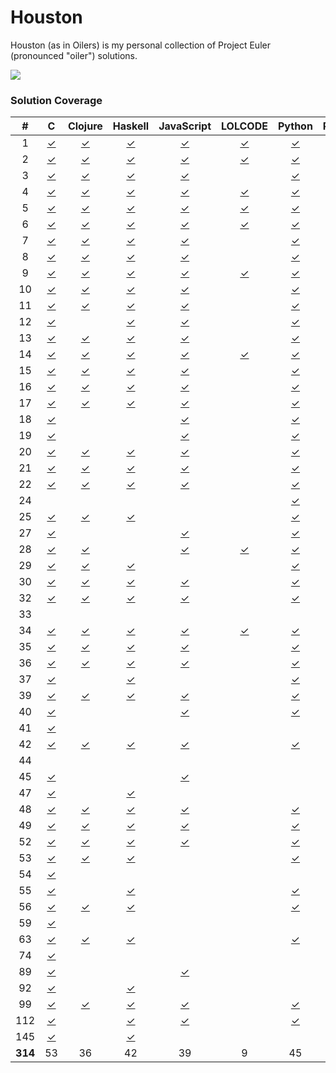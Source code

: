 Houston
=======

Houston (as in Oilers) is my personal collection of Project Euler (pronounced "oiler") solutions.

![](http://projecteuler.net/profile/threeifbywhiskey.png?t=1394984716)

### Solution Coverage

\#|C|Clojure|Haskell|JavaScript|LOLCODE|Python|Ruby|Shell|Vim
:-:|:-:|:-:|:-:|:-:|:-:|:-:|:-:|:-:|:-:
1|[✓](c/1.c)|[✓](clj/1.clj)|[✓](hs/1.hs)|[✓](js/1.js)|[✓](lol/1.lol)|[✓](py/1.py)|[✓](rb/1.rb)|[✓](sh/1.sh)|[✓](vim/1.vim)
2|[✓](c/2.c)|[✓](clj/2.clj)|[✓](hs/2.hs)|[✓](js/2.js)|[✓](lol/2.lol)|[✓](py/2.py)|[✓](rb/2.rb)|[✓](sh/2.sh)|[✓](vim/2.vim)
3|[✓](c/3.c)|[✓](clj/3.clj)|[✓](hs/3.hs)|[✓](js/3.js)||[✓](py/3.py)|[✓](rb/3.rb)|[✓](sh/3.sh)|
4|[✓](c/4.c)|[✓](clj/4.clj)|[✓](hs/4.hs)|[✓](js/4.js)|[✓](lol/4.lol)|[✓](py/4.py)|[✓](rb/4.rb)|[✓](sh/4.sh)|[✓](vim/4.vim)
5|[✓](c/5.c)|[✓](clj/5.clj)|[✓](hs/5.hs)|[✓](js/5.js)|[✓](lol/5.lol)|[✓](py/5.py)|[✓](rb/5.rb)|[✓](sh/5.sh)|[✓](vim/5.vim)
6|[✓](c/6.c)|[✓](clj/6.clj)|[✓](hs/6.hs)|[✓](js/6.js)|[✓](lol/6.lol)|[✓](py/6.py)|[✓](rb/6.rb)|[✓](sh/6.sh)|[✓](vim/6.vim)
7|[✓](c/7.c)|[✓](clj/7.clj)|[✓](hs/7.hs)|[✓](js/7.js)||[✓](py/7.py)|[✓](rb/7.rb)|[✓](sh/7.sh)|[✓](vim/7.vim)
8|[✓](c/8.c)|[✓](clj/8.clj)|[✓](hs/8.hs)|[✓](js/8.js)||[✓](py/8.py)|[✓](rb/8.rb)|[✓](sh/8.sh)|[✓](vim/8.vim)
9|[✓](c/9.c)|[✓](clj/9.clj)|[✓](hs/9.hs)|[✓](js/9.js)|[✓](lol/9.lol)|[✓](py/9.py)|[✓](rb/9.rb)|[✓](sh/9.sh)|[✓](vim/9.vim)
10|[✓](c/10.c)|[✓](clj/10.clj)|[✓](hs/10.hs)|[✓](js/10.js)||[✓](py/10.py)|[✓](rb/10.rb)|[✓](sh/10.sh)|
11|[✓](c/11.c)|[✓](clj/11.clj)|[✓](hs/11.hs)|[✓](js/11.js)||[✓](py/11.py)|[✓](rb/11.rb)||
12|[✓](c/12.c)||[✓](hs/12.hs)|[✓](js/12.js)||[✓](py/12.py)|[✓](rb/12.rb)||
13|[✓](c/13.c)|[✓](clj/13.clj)|[✓](hs/13.hs)|[✓](js/13.js)||[✓](py/13.py)|[✓](rb/13.rb)|[✓](sh/13.sh)|[✓](vim/13.vim)
14|[✓](c/14.c)|[✓](clj/14.clj)|[✓](hs/14.hs)|[✓](js/14.js)|[✓](lol/14.lol)|[✓](py/14.py)|[✓](rb/14.rb)||
15|[✓](c/15.c)|[✓](clj/15.clj)|[✓](hs/15.hs)|[✓](js/15.js)||[✓](py/15.py)|[✓](rb/15.rb)||
16|[✓](c/16.c)|[✓](clj/16.clj)|[✓](hs/16.hs)|[✓](js/16.js)||[✓](py/16.py)|[✓](rb/16.rb)|[✓](sh/16.sh)|[✓](vim/16.vim)
17|[✓](c/17.c)|[✓](clj/17.clj)|[✓](hs/17.hs)|[✓](js/17.js)||[✓](py/17.py)|[✓](rb/17.rb)||
18|[✓](c/18.c)|||[✓](js/18.js)||[✓](py/18.py)|[✓](rb/18.rb)||
19|[✓](c/19.c)|||[✓](js/19.js)||[✓](py/19.py)|[✓](rb/19.rb)||
20|[✓](c/20.c)|[✓](clj/20.clj)|[✓](hs/20.hs)|[✓](js/20.js)||[✓](py/20.py)|[✓](rb/20.rb)|[✓](sh/20.sh)|[✓](vim/20.vim)
21|[✓](c/21.c)|[✓](clj/21.clj)|[✓](hs/21.hs)|[✓](js/21.js)||[✓](py/21.py)|[✓](rb/21.rb)||
22|[✓](c/22.c)|[✓](clj/22.clj)|[✓](hs/22.hs)|[✓](js/22.js)||[✓](py/22.py)|[✓](rb/22.rb)|[✓](sh/22.sh)|[✓](vim/22.vim)
24||||||[✓](py/24.py)|[✓](rb/24.rb)||
25|[✓](c/25.c)|[✓](clj/25.clj)|[✓](hs/25.hs)|||[✓](py/25.py)|[✓](rb/25.rb)||
27|[✓](c/27.c)|||[✓](js/27.js)||[✓](py/27.py)|[✓](rb/27.rb)||
28|[✓](c/28.c)|[✓](clj/28.clj)||[✓](js/28.js)|[✓](lol/28.lol)|[✓](py/28.py)|[✓](rb/28.rb)||[✓](vim/28.vim)
29|[✓](c/29.c)|[✓](clj/29.clj)|[✓](hs/29.hs)|||[✓](py/29.py)|[✓](rb/29.rb)|[✓](sh/29.sh)|
30|[✓](c/30.c)|[✓](clj/30.clj)|[✓](hs/30.hs)|[✓](js/30.js)||[✓](py/30.py)|[✓](rb/30.rb)||
32|[✓](c/32.c)|[✓](clj/32.clj)|[✓](hs/32.hs)|[✓](js/32.js)||[✓](py/32.py)|[✓](rb/32.rb)||[✓](vim/32.vim)
33|||||||[✓](rb/33.rb)||
34|[✓](c/34.c)|[✓](clj/34.clj)|[✓](hs/34.hs)|[✓](js/34.js)|[✓](lol/34.lol)|[✓](py/34.py)|[✓](rb/34.rb)||
35|[✓](c/35.c)|[✓](clj/35.clj)|[✓](hs/35.hs)|[✓](js/35.js)||[✓](py/35.py)|[✓](rb/35.rb)||
36|[✓](c/36.c)|[✓](clj/36.clj)|[✓](hs/36.hs)|[✓](js/36.js)||[✓](py/36.py)|[✓](rb/36.rb)||
37|[✓](c/37.c)||[✓](hs/37.hs)|||[✓](py/37.py)|[✓](rb/37.rb)||
39|[✓](c/39.c)|[✓](clj/39.clj)|[✓](hs/39.hs)|[✓](js/39.js)||[✓](py/39.py)|[✓](rb/39.rb)||
40|[✓](c/40.c)|||[✓](js/40.js)||[✓](py/40.py)|[✓](rb/40.rb)|[✓](sh/40.sh)|
41|[✓](c/41.c)||||||[✓](rb/41.rb)||
42|[✓](c/42.c)|[✓](clj/42.clj)|[✓](hs/42.hs)|[✓](js/42.js)||[✓](py/42.py)|[✓](rb/42.rb)||
44|||||||[✓](rb/44.rb)||
45|[✓](c/45.c)|||[✓](js/45.js)|||[✓](rb/45.rb)||
47|[✓](c/47.c)||[✓](hs/47.hs)||||[✓](rb/47.rb)||
48|[✓](c/48.c)|[✓](clj/48.clj)|[✓](hs/48.hs)|[✓](js/48.js)||[✓](py/48.py)|[✓](rb/48.rb)|[✓](sh/48.sh)|
49|[✓](c/49.c)|[✓](clj/49.clj)|[✓](hs/49.hs)|[✓](js/49.js)||[✓](py/49.py)|[✓](rb/49.rb)||
52|[✓](c/52.c)|[✓](clj/52.clj)|[✓](hs/52.hs)|[✓](js/52.js)||[✓](py/52.py)|[✓](rb/52.rb)||
53|[✓](c/53.c)|[✓](clj/53.clj)|[✓](hs/53.hs)|||[✓](py/53.py)|[✓](rb/53.rb)||
54|[✓](c/54.c)||||||[✓](rb/54.rb)||
55|[✓](c/55.c)||[✓](hs/55.hs)|||[✓](py/55.py)|[✓](rb/55.rb)||
56|[✓](c/56.c)|[✓](clj/56.clj)|[✓](hs/56.hs)|||[✓](py/56.py)|[✓](rb/56.rb)|[✓](sh/56.sh)|
59|[✓](c/59.c)||||||[✓](rb/59.rb)||
63|[✓](c/63.c)|[✓](clj/63.clj)|[✓](hs/63.hs)|||[✓](py/63.py)|[✓](rb/63.rb)|[✓](sh/63.sh)|
74|[✓](c/74.c)||||||[✓](rb/74.rb)||
89|[✓](c/89.c)|||[✓](js/89.js)|||[✓](rb/89.rb)||
92|[✓](c/92.c)||[✓](hs/92.hs)||||[✓](rb/92.rb)||
99|[✓](c/99.c)|[✓](clj/99.clj)|[✓](hs/99.hs)|[✓](js/99.js)||[✓](py/99.py)|[✓](rb/99.rb)|[✓](sh/99.sh)|
112|[✓](c/112.c)||[✓](hs/112.hs)|[✓](js/112.js)||[✓](py/112.py)|[✓](rb/112.rb)||
145|[✓](c/145.c)||[✓](hs/145.hs)||||[✓](rb/145.rb)||
**314**|53|36|42|39|9|45|56|20|14

